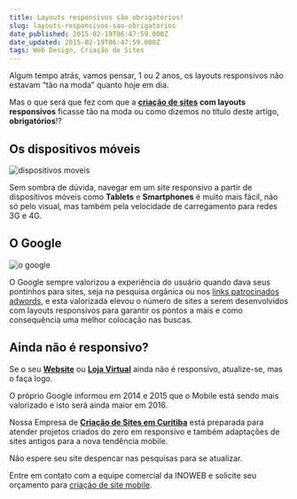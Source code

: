 ```yaml
---
title: Layouts responsivos são obrigatórios!
slug: layouts-responsivos-sao-obrigatorios
date_published: 2015-02-19T06:47:59.000Z
date_updated: 2015-02-19T06:47:59.000Z
tags: Web Design, Criação de Sites
---
```


Algum tempo atrás, vamos pensar, 1 ou 2 anos, os layouts responsivos não estavam “tão na moda” quanto hoje em dia.

Mas o que será que fez com que a **[criação de sites](https://blog.inoweb.com.br/criacao-de-sites) com layouts responsivos** ficasse tão na moda ou como dizemos no título deste artigo, **obrigatórios**!?

## Os dispositivos móveis

![dispositivos moveis](https://blog.inoweb.com.br/content/images/2016/04/dispositivos-moveis-1024x804.jpg)

Sem sombra de dúvida, navegar em um site responsivo a partir de dispositivos móveis como **Tablets** e **Smartphones** é muito mais fácil, não só pelo visual, mas também pela velocidade de carregamento para redes 3G e 4G.

## O Google

![o google](https://blog.inoweb.com.br/content/images/2016/04/o-google.jpg)

O Google sempre valorizou a experiência do usuário quando dava seus pontinhos para sites, seja na pesquisa orgânica ou nos [links patrocinados adwords](https://blog.inoweb.com.br/gerenciamento-adwords), e esta valorizada elevou o número de sites a serem desenvolvidos com layouts responsivos para garantir os pontos a mais e como consequência uma melhor colocação nas buscas.

## Ainda não é responsivo?

Se o seu **[Website](https://blog.inoweb.com.br/criacao-de-sites)** ou **[Loja Virtual](https://blog.inoweb.com.br/criacao-de-loja-virtual)** ainda não é responsivo, atualize-se, mas o faça logo.

O próprio Google informou em 2014 e 2015 que o Mobile está sendo mais valorizado e isto será ainda maior em 2016.

Nossa Empresa de **[Criação de Sites em Curitiba](https://blog.inoweb.com.br/criacao-de-sites)** está preparada para atender projetos criados do zero em responsivo e também adaptações de sites antigos para a nova tendência mobile.

Não espere seu site despencar nas pesquisas para se atualizar.

Entre em contato com a equipe comercial da INOWEB e solicite seu orçamento para [criação de site mobile](https://blog.inoweb.com.br/criacao-de-sites).

